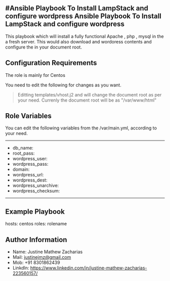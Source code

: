 #Ansible Playbook To Install LampStack and configure wordpress
Ansible Playbook To Install LampStack and configure wordpress
-----------
This playbook which will install a fully functional Apache , php , mysql in the a fresh server. This would also download and wordoress contents and configure the  in your document root. 

Configuration Requirements
------------

The role is mainly for Centos

You need to  edit the following for changes as you want.
   >Editting templates/vhost.j2 and  will change the document root as per your need. Currenly the document root will be as "/var/www/html"

Role Variables
--------------

You can edit the following variables from the /var/main.yml, according to your need.

****
- db_name: 
- root_pass:
- wordpress_user: 
- wordpress_pass: 
- domain: 
- wordpress_url:
- wordpress_dest: 
- wordpress_unarchive: 
- wordpress_checksum: 
****

Example Playbook
-------------
hosts: centos
  roles: rolename

Author Information
------------------
- Name:   Justine Mathew Zacharias
- Mail:   justinejmz@gmail.com
- Mob:    +91 8301862439
- Linkdln: https://www.linkedin.com/in/justine-mathew-zacharias-223560157/
